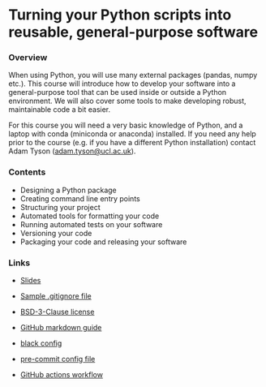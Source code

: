 # Turning your Python scripts into reusable, general-purpose software

### Overview
When using Python, you will use many external packages (pandas, numpy etc.). This course will introduce how to develop your software into a general-purpose tool that can be used inside or outside a Python environment. We will also cover some tools to make developing robust, maintainable code a bit easier.

For this course you will need a very basic knowledge of Python, and a laptop with conda (miniconda or anaconda) installed. If you need any help prior to the course (e.g. if you have a different Python installation) contact Adam Tyson (adam.tyson@ucl.ac.uk).

### Contents
* Designing a Python package 
* Creating command line entry points 
* Structuring your project 
* Automated tools for formatting your code
* Running automated tests on your software 
* Versioning your code 
* Packaging your code and releasing your software


### Links
* [Slides](https://docs.google.com/presentation/d/1N6AOkBGkMOhELUfVsnFVRUiZ_jI94QYD_M7Hr42PSro/edit?usp=sharing)


* [Sample .gitignore file](https://gist.githubusercontent.com/adamltyson/4d2b2cab224aeb94701fdddc4b894206/raw/998471179d290cf9204eb8cfe799dc32ef92e292/.gitignore)
* [BSD-3-Clause license](https://opensource.org/licenses/BSD-3-Clause)
* [GitHub markdown guide](https://docs.github.com/en/get-started/writing-on-github/getting-started-with-writing-and-formatting-on-github/basic-writing-and-formatting-syntax)
* [black config](https://gist.githubusercontent.com/adamltyson/559678f224ae0e1f08cf1768b319793c/raw/db170fde3be3e8511b987fd019d420a52edfb9b9/pyproject.toml)
* [pre-commit config file](https://gist.githubusercontent.com/adamltyson/06dc8f8760feee57a4b41aa66833c835/raw/da2050d7eb4db28f17d28f591fa6eefd98946408/.pre-commit-config.yaml)
* [GitHub actions workflow](https://gist.githubusercontent.com/adamltyson/c4314e88d73d17a5e93392839aeb5333/raw/6c3e1b3382bd9eec45314945c7079ec7ebfc7b3f/test_and_deploy.yml)